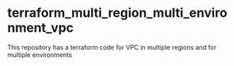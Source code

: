 # terraform_multi_region_multi_environment_vpc
This repository has a terraform code for VPC in multiple regions and for multiple environments
